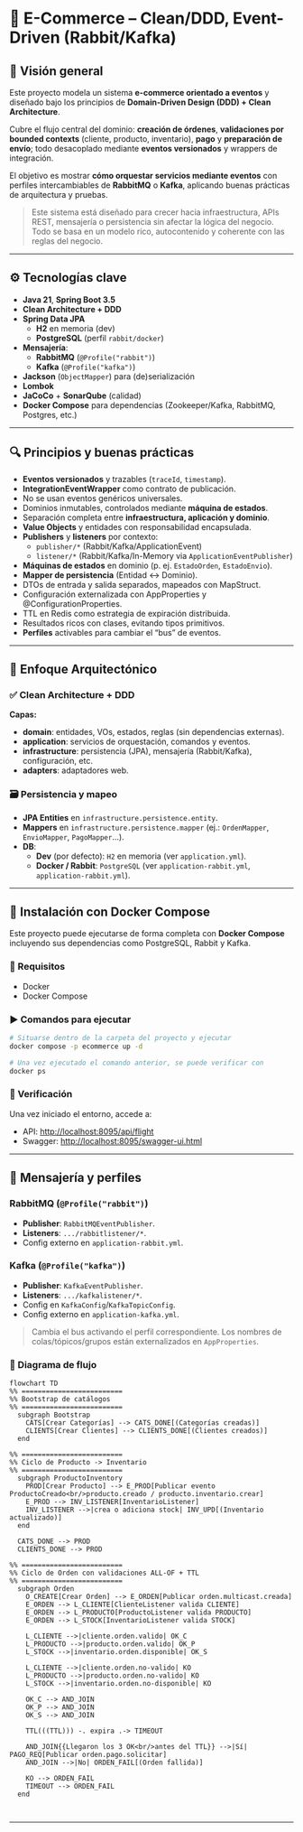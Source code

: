 # 🛒 E-Commerce – Clean/DDD, Event-Driven (Rabbit/Kafka)

## 🌟 Visión general
Este proyecto modela un sistema **e-commerce orientado a eventos** y diseñado bajo los principios de **Domain-Driven Design (DDD) + Clean Architecture**. 

Cubre el flujo central del dominio: **creación de órdenes**, **validaciones por bounded contexts** (cliente, producto, inventario), **pago** y **preparación de envío**; todo desacoplado mediante **eventos versionados** y wrappers de integración.

El objetivo es mostrar **cómo orquestar servicios mediante eventos** con perfiles intercambiables de **RabbitMQ** o **Kafka**, aplicando buenas prácticas de arquitectura y pruebas.

> Este sistema está diseñado para crecer hacia infraestructura, APIs REST, mensajería o persistencia sin afectar la lógica del negocio. Todo se basa en un modelo rico, autocontenido y coherente con las reglas del negocio.

---

## ⚙️ Tecnologías clave
- **Java 21**, **Spring Boot 3.5**
- **Clean Architecture + DDD**
- **Spring Data JPA**
  - **H2** en memoria (dev)
  - **PostgreSQL** (perfil `rabbit/docker`)
- **Mensajería**:
  - **RabbitMQ** (`@Profile("rabbit")`)
  - **Kafka** (`@Profile("kafka")`)
- **Jackson** (`ObjectMapper`) para (de)serialización
- **Lombok**
- **JaCoCo** + **SonarQube** (calidad)
- **Docker Compose** para dependencias (Zookeeper/Kafka, RabbitMQ, Postgres, etc.)

---

## 🔍 Principios y buenas prácticas
- **Eventos versionados** y trazables (`traceId`, `timestamp`).
- **IntegrationEventWrapper** como contrato de publicación.
- No se usan eventos genéricos universales.
- Dominios inmutables, controlados mediante **máquina de estados**.
- Separación completa entre **infraestructura, aplicación y dominio**.
- **Value Objects** y entidades con responsabilidad encapsulada.
- **Publishers** y **listeners** por contexto:
  - `publisher/*` (Rabbit/Kafka/ApplicationEvent)
  - `listener/*` (Rabbit/Kafka/In-Memory via `ApplicationEventPublisher`)
- **Máquinas de estados** en dominio (p. ej. `EstadoOrden`, `EstadoEnvio`).
- **Mapper de persistencia** (Entidad ↔ Dominio).
- DTOs de entrada y salida separados, mapeados con MapStruct.
- Configuración externalizada con AppProperties y @ConfigurationProperties.
- TTL en Redis como estrategia de expiración distribuida.
- Resultados ricos con clases, evitando tipos primitivos.
- **Perfiles** activables para cambiar el “bus” de eventos.

---

## 🧠 Enfoque Arquitectónico

### ✅ Clean Architecture + DDD

**Capas:**
- **domain**: entidades, VOs, estados, reglas (sin dependencias externas).
- **application**: servicios de orquestación, comandos y eventos.
- **infrastructure**: persistencia (JPA), mensajería (Rabbit/Kafka), configuración, etc.
- **adapters**: adaptadores web.

### 🗃️ Persistencia y mapeo
- **JPA Entities** en `infrastructure.persistence.entity`.
- **Mappers** en `infrastructure.persistence.mapper` (ej.: `OrdenMapper`, `EnvioMapper`, `PagoMapper`…).
- **DB**:
  - **Dev** (por defecto): `H2` en memoria (ver `application.yml`).
  - **Docker / Rabbit**: `PostgreSQL` (ver `application-rabbit.yml`, `application-rabbit.yml`).

---

## 🐳 Instalación con Docker Compose

Este proyecto puede ejecutarse de forma completa con **Docker Compose** incluyendo sus dependencias como PostgreSQL, Rabbit y Kafka.

### 🔧 Requisitos

- Docker
- Docker Compose

### ▶️ Comandos para ejecutar

```bash
# Situarse dentro de la carpeta del proyecto y ejecutar
docker compose -p ecommerce up -d

# Una vez ejecutado el comando anterior, se puede verificar con
docker ps
```

### 🧪 Verificación

Una vez iniciado el entorno, accede a:

- API: [http://localhost:8095/api/flight](http://localhost:8095/api/flight)
- Swagger: [http://localhost:8095/swagger-ui.html](http://localhost:8095/swagger-ui.html)

---

## 📨 Mensajería y perfiles

### RabbitMQ (`@Profile("rabbit")`)
- **Publisher**: `RabbitMQEventPublisher`.
- **Listeners**: `.../rabbitlistener/*`.
- Config externo en `application-rabbit.yml`.

### Kafka (`@Profile("kafka")`)
- **Publisher**: `KafkaEventPublisher`.
- **Listeners**: `.../kafkalistener/*`.
- Config en `KafkaConfig`/`KafkaTopicConfig`.
- Config externo en `application-kafka.yml`.

> Cambia el bus activando el perfil correspondiente. Los nombres de colas/tópicos/grupos están externalizados en `AppProperties`.



### 🧩 Diagrama de flujo

```mermaid
flowchart TD
%% =========================
%% Bootstrap de catálogos
%% =========================
  subgraph Bootstrap
    CATS[Crear Categorías] --> CATS_DONE[(Categorías creadas)]
    CLIENTS[Crear Clientes] --> CLIENTS_DONE[(Clientes creados)]
  end

%% =========================
%% Ciclo de Producto -> Inventario
%% =========================
  subgraph ProductoInventory
    PROD[Crear Producto] --> E_PROD[Publicar evento ProductoCreado<br/>producto.creado / producto.inventario.crear]
    E_PROD --> INV_LISTENER[InventarioListener]
    INV_LISTENER -->|crea o adiciona stock| INV_UPD[(Inventario actualizado)]
  end

  CATS_DONE --> PROD
  CLIENTS_DONE --> PROD

%% =========================
%% Ciclo de Orden con validaciones ALL-OF + TTL
%% =========================
  subgraph Orden
    O_CREATE[Crear Orden] --> E_ORDEN[Publicar orden.multicast.creada]
    E_ORDEN --> L_CLIENTE[ClienteListener valida CLIENTE]
    E_ORDEN --> L_PRODUCTO[ProductoListener valida PRODUCTO]
    E_ORDEN --> L_STOCK[InventarioListener valida STOCK]

    L_CLIENTE -->|cliente.orden.valido| OK_C
    L_PRODUCTO -->|producto.orden.valido| OK_P
    L_STOCK -->|inventario.orden.disponible| OK_S

    L_CLIENTE -->|cliente.orden.no-valido| KO
    L_PRODUCTO -->|producto.orden.no-valido| KO
    L_STOCK -->|inventario.orden.no-disponible| KO

    OK_C --> AND_JOIN
    OK_P --> AND_JOIN
    OK_S --> AND_JOIN

    TTL(((TTL))) -. expira .-> TIMEOUT

    AND_JOIN{{Llegaron los 3 OK<br/>antes del TTL}} -->|Sí| PAGO_REQ[Publicar orden.pago.solicitar]
    AND_JOIN -->|No| ORDEN_FAIL[(Orden fallida)]

    KO --> ORDEN_FAIL
    TIMEOUT --> ORDEN_FAIL
  end

```


```mermaid


```

---

